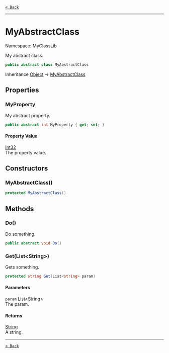 [`< Back`](./)

---

# MyAbstractClass

Namespace: MyClassLib

My abstract class.

```csharp
public abstract class MyAbstractClass
```

Inheritance [Object](https://docs.microsoft.com/en-us/dotnet/api/system.object) → [MyAbstractClass](./myclasslib.myabstractclass)

## Properties

### **MyProperty**

My abstract property.

```csharp
public abstract int MyProperty { get; set; }
```

#### Property Value

[Int32](https://docs.microsoft.com/en-us/dotnet/api/system.int32)<br>
The property value.

## Constructors

### **MyAbstractClass()**

```csharp
protected MyAbstractClass()
```

## Methods

### **Do()**

Do something.

```csharp
public abstract void Do()
```

### **Get(List&lt;String&gt;)**

Gets something.

```csharp
protected string Get(List<string> param)
```

#### Parameters

`param` [List&lt;String&gt;](https://docs.microsoft.com/en-us/dotnet/api/system.collections.generic.list-1)<br>
The param.

#### Returns

[String](https://docs.microsoft.com/en-us/dotnet/api/system.string)<br>
A string.

---

[`< Back`](./)

